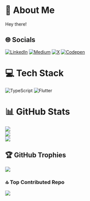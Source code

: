 # 💫 About Me

Hey there!

## 🌐 Socials

[![LinkedIn](https://img.shields.io/badge/LinkedIn-%230077B5.svg?logo=linkedin&logoColor=white)](<[https://www.linkedin.com/in/yishay-hazan-85a102214/](https://www.linkedin.com/in/yishay-hazan-85a102214/)>) [![Medium](https://img.shields.io/badge/Medium-12100E?logo=medium&logoColor=white)](https://medium.com/@yishayhaz) [![X](https://img.shields.io/badge/X-black.svg?logo=X&logoColor=white)](https://x.com/yishayhaz) [![Codepen](https://img.shields.io/badge/Codepen-000000?style=for-the-badge&logo=codepen&logoColor=white)](https://codepen.io/yishayhaz)

# 💻 Tech Stack

![TypeScript](https://img.shields.io/badge/typescript-%23007ACC.svg?style=flat&logo=typescript&logoColor=white) ![Flutter](https://img.shields.io/badge/Flutter-%2302569B.svg?style=flat&logo=Flutter&logoColor=white)

# 📊 GitHub Stats

![](https://github-readme-stats.vercel.app/api?username=yishayhaz&theme=solarized-light&hide_border=false&include_all_commits=true&count_private=true)<br/>
![](https://github-readme-streak-stats.herokuapp.com/?user=yishayhaz&theme=solarized-light&hide_border=false)<br/>
![](https://github-readme-stats.vercel.app/api/top-langs/?username=yishayhaz&theme=solarized-light&hide_border=false&include_all_commits=true&count_private=true&layout=compact)

## 🏆 GitHub Trophies

![](https://github-profile-trophy.vercel.app/?username=yishayhaz&theme=solarized-light&no-frame=true&no-bg=false&margin-w=4)

### 🔝 Top Contributed Repo

![](https://github-contributor-stats.vercel.app/api?username=yishayhaz&limit=5&theme=solarized-light&combine_all_yearly_contributions=true)

<!-- --- -->

<!-- [![](https://visitcount.itsvg.in/api?id=yishayhaz&icon=0&color=7)](https://visitcount.itsvg.in) -->

<!-- Proudly created with GPRM ( https://gprm.itsvg.in ) -->
